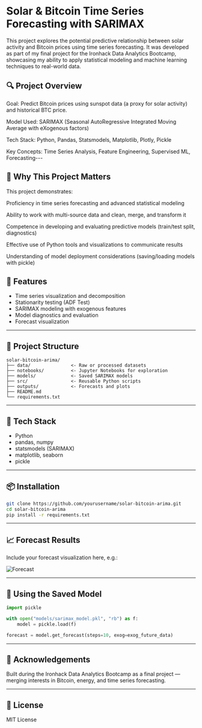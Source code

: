 # Solar & Bitcoin Time Series Forecasting with SARIMAX

This project explores the potential predictive relationship between solar activity and Bitcoin prices using time series forecasting. It was developed as part of my final project for the Ironhack Data Analytics Bootcamp, showcasing my ability to apply statistical modeling and machine learning techniques to real-world data.


## 🔍 Project Overview

Goal: Predict Bitcoin prices using sunspot data (a proxy for solar activity) and historical BTC price.

Model Used: SARIMAX (Seasonal AutoRegressive Integrated Moving Average with eXogenous factors)

Tech Stack: Python, Pandas, Statsmodels, Matplotlib, Plotly, Pickle

Key Concepts: Time Series Analysis, Feature Engineering, Supervised ML, Forecasting---


## 💼 Why This Project Matters

This project demonstrates:

Proficiency in time series forecasting and advanced statistical modeling

Ability to work with multi-source data and clean, merge, and transform it

Competence in developing and evaluating predictive models (train/test split, diagnostics)

Effective use of Python tools and visualizations to communicate results

Understanding of model deployment considerations (saving/loading models with pickle)


## 🚀 Features

- Time series visualization and decomposition
- Stationarity testing (ADF Test)
- SARIMAX modeling with exogenous features
- Model diagnostics and evaluation
- Forecast visualization

---

## 📁 Project Structure

```
solar-bitcoin-arima/
├── data/               <- Raw or processed datasets
├── notebooks/          <- Jupyter Notebooks for exploration
├── models/             <- Saved SARIMAX models
├── src/                <- Reusable Python scripts
├── outputs/            <- Forecasts and plots
├── README.md
└── requirements.txt
```

---

## 🧪 Tech Stack

- Python
- pandas, numpy
- statsmodels (SARIMAX)
- matplotlib, seaborn
- pickle

---

## 📦 Installation

```bash
git clone https://github.com/yourusername/solar-bitcoin-arima.git
cd solar-bitcoin-arima
pip install -r requirements.txt
```

---

## 📈 Forecast Results

Include your forecast visualization here, e.g.:

![Forecast](outputs/forecast_plot.png)

---

## 📂 Using the Saved Model

```python
import pickle

with open("models/sarimax_model.pkl", "rb") as f:
    model = pickle.load(f)

forecast = model.get_forecast(steps=10, exog=exog_future_data)
```

---

## 🙌 Acknowledgements

Built during the Ironhack Data Analytics Bootcamp as a final project — merging interests in Bitcoin, energy, and time series forecasting.

---

## 🔗 License

MIT License

